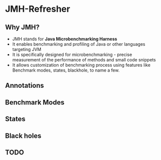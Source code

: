 # JMH-Refresher
## Why JMH?
- JMH stands for **Java Microbenchmarking Harness**
- It enables benchmarking and profiling of Java or other languages targeting JVM
- It is specifically designed for microbenchmarking - precise measurement of the performance of methods and small code snippets
- It allows customization of benchmarking process using features like Benchmark modes, states, blackhole, to name a few.
## Annotations
## Benchmark Modes
## States
## Black holes
## TODO

